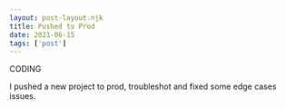 ```yaml
---
layout: post-layout.njk
title: Pushed to Prod
date: 2021-06-15
tags: ['post']
---
```

<!-- Excerpt Start -->
CODING
<!-- Excerpt End -->

I pushed a new project to prod, troubleshot and fixed some edge cases issues.

